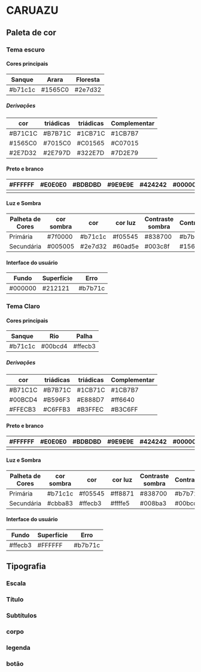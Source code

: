 # CARUAZU

## Paleta de cor

### Tema escuro

#### Cores principais

| Sanque  | Arara   | Floresta |
| ------- | ------- | -------- |
| #b71c1c | #1565C0 | #2e7d32  |

##### Derivações

| cor      | triádicas | triádicas | Complementar |
| -------- | --------- | --------- | ------------ |
| #B71C1C  | \#B7B71C  | \#1CB71C  | \#1CB7B7     |
| \#1565C0 | \#7015C0  | \#C01565  | \#C07015     |
| \#2E7D32 | \#2E797D  | \#322E7D  | \#7D2E79     |

#### Preto e branco

| #FFFFFF | #E0E0E0 | #BDBDBD | #9E9E9E | #424242 | #000000 |
| ------- | ------- | ------- | ------- | ------- | ------- |
|         |         |         |         |         |         |

#### Luz e Sombra

| Palheta de Cores | cor sombra | cor     | cor luz | Contraste sombra | Contraste | Contraste luz |
| ---------------- | ---------- | ------- | ------- | ---------------- | --------- | ------------- |
| Primária         | #7f0000    | #b71c1c | #f05545 | #838700          | #b7b71c   | #ece955       |
| Secundária       | #005005    | #2e7d32 | #60ad5e | #003c8f          | #1565c0   | #5e92f3       |

#### Interface do usuário

| Fundo   | Superfície | Erro    |
| ------- | ---------- | ------- |
| #000000 | #212121    | #b7b71c |



### Tema Claro

#### Cores principais

| Sanque  | Rio     | Palha   |
| ------- | ------- | ------- |
| #b71c1c | #00bcd4 | #ffecb3 |

##### Derivações

| cor      | triádicas | triádicas | Complementar |
| -------- | --------- | --------- | ------------ |
| #B71C1C  | #B7B71C   | #1CB71C   | #1CB7B7      |
| #00BCD4  | #B596F3   | \#E888D7  | \#ff6640     |
| \#FFECB3 | #C6FFB3   | #B3FFEC   | #B3C6FF      |

#### Preto e branco

| #FFFFFF | #E0E0E0 | #BDBDBD | #9E9E9E | #424242 | #000000 |
| ------- | ------- | ------- | ------- | ------- | ------- |
|         |         |         |         |         |         |

#### Luz e Sombra

| Palheta de Cores | cor sombra | cor     | cor luz | Contraste sombra | Contraste | Contraste luz |
| ---------------- | ---------- | ------- | ------- | ---------------- | --------- | ------------- |
| Primária         | #b71c1c    | #f05545 | #ff8871 | #838700          | #b7b71c   | #ece955       |
| Secundária       | #cbba83    | #ffecb3 | #ffffe5 | #008ba3          | #00bcd4   | #62efff       |

#### Interface do usuário

| Fundo   | Superfície | Erro    |
| ------- | ---------- | ------- |
| #ffecb3 | #FFFFFF    | #b7b71c |



## Tipografia

### Escala

### Título

### Subtítulos

### corpo

### legenda

### botão